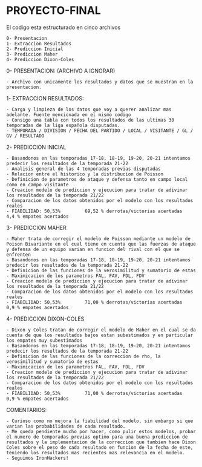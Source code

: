 # PROYECTO-FINAL

El codigo esta estructurado en cinco archivos

    0- Presentacion
    1- Extraccion Resultados
    2- Prediccion Inicial
    3- Prediccion Maher
    4- Prediccion Dixon-Coles
    
0- PRESENTACION: (ARCHIVO A IGNORAR)

    - Archivo con unicamente los resultados y datos que se muestran en la presentacion.
    
1- EXTRACCION RESULTADOS:

    - Carga y limpieza de los datos que voy a querer analizar mas adelante. Fuente mencionada en el mismo codigo
    - Consigo una tabla con todos los resultados de las ultimas 30 temporadas de la liga española disputadas.
    - TEMPORADA / DIVISION / FECHA DEL PARTIDO / LOCAL / VISITANTE / GL / GV / RESULTADO
    
2- PREDICCION INICIAL

    - Basandonos en las temporadas 17-18, 18-19, 19-20, 20-21 intentamos predecir los resultados de la temporada 21-22
    - Analisis general de las 4 temporadas previas disputadas
    - Relacion entre el historico y la distribucion de Poisson
    - Definicion de parametros de ataque y defensa tanto en campo local como en campo visitante
    - Creacion modelo de prediccion y ejecucion para tratar de adivinar los resultados de la temporada 21/22
    - Comparacion de los datos obtenidos por el modelo con los resultados reales
    - FIABILIDAD: 50,53%         69,52 % derrotas/victorias acertadas      4,4 % empates acertados
    
3- PREDICCION MAHER

    - Maher trata de corregir el modelo de Poisson mediante un modelo de Poison Bivariante en el cual tiene en cuenta que las fuerzas de ataque y defensa de un equipo varian en funcion del rival con el que se enfrenten
    - Basandonos en las temporadas 17-18, 18-19, 19-20, 20-21 intentamos predecir los resultados de la temporada 21-22
    - Definicion de las funciones de la verosimilitud y sumatorio de estas
    - Maximicacion de los parametros FAL, FAV, FDL, FDV
    - Creacion modelo de prediccion y ejecucion para tratar de adivinar los resultados de la temporada 21/22
    - Comparacion de los datos obtenidos por el modelo con los resultados reales
    - FIABILIDAD: 50,53%         71,00 % derrotas/victorias acertadas      0,9 % empates acertados
    
4- PREDICCION DIXON-COLES

    - Dixon y Coles tratan de corregir el modelo de Maher en el cual se da cuenta de que los resultados bajos estan subestimados y en particular los empates muy subestimados
    - Basandonos en las temporadas 17-18, 18-19, 19-20, 20-21 intentamos predecir los resultados de la temporada 21-22
    - Definicion de las funciones de la correccion de rho, la verosimilitud y sumatorio de estas
    - Maximicacion de los parametros FAL, FAV, FDL, FDV
    - Creacion modelo de prediccion y ejecucion para tratar de adivinar los resultados de la temporada 21/22
    - Comparacion de los datos obtenidos por el modelo con los resultados reales
    - FIABILIDAD: 50,53%         71,00 % derrotas/victorias acertadas      0,9 % empates acertados  
    
COMENTARIOS:

    - Curioso como no mejora la fiabilidad del modelo, sin embargo si que varian las probabilidades de cada resultado.
    - Me queda pendiente mucho por hacer, como pulir estos modelos, probar el numero de temporadas previas optimo para una buena prediccion de resultados y la implementacion de la correccion que tambien hace Dixon Coles sobre el peso de cada resultado en funcion de la fecha de este, teniendo los resultados mas recientes mas relevancia en el modelo.
    - Seguimos IronHackers! 
